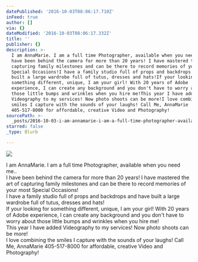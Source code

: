 ```yaml
---
datePublished: '2016-10-03T08:06:17.710Z'
inFeed: true
author: []
via: {}
dateModified: '2016-10-03T08:06:17.332Z'
title: ''
publisher: {}
description: >-
  I am AnnaMarie. I am a full time Photographer, available when you need me..I
  have been behind the camera for more than 20 years! I have mastered the art of
  capturing family milestones and can be there to record memories of your most
  Special Occasions!I have a family studio full of props and backdrops and have
  built a large wardrobe full of tutus, dresses and hats!If your looking for
  something different, unique, I am your girl! With 20 years of Adobe
  experience, I can create any background and you don't have to worry about
  those little bumps and wrinkles when you hire me!This year I have added
  Videography to my services! Now photo shoots can be more!I love combining the
  smiles I capture with the sounds of your laughs! Call Me, AnnaMarie
  405-517-8000 for affordable, creative Video and Photography!
sourcePath: >-
  _posts/2016-10-03-i-am-annamarie-i-am-a-full-time-photographer-available-whe.md
starred: false
_type: Blurb

---
```

![](https://the-grid-user-content.s3-us-west-2.amazonaws.com/de06ded9-3033-4b0d-8932-c81ceeeddbc7.jpg)

I am AnnaMarie. I am a full time Photographer, available when you need me..  
I have been behind the camera for more than 20 years! I have mastered the art of capturing family milestones and can be there to record memories of your most Special Occasions!  
I have a family studio full of props and backdrops and have built a large wardrobe full of tutus, dresses and hats!  
If your looking for something different, unique, I am your girl! With 20 years of Adobe experience, I can create any background and you don't have to worry about those little bumps and wrinkles when you hire me!  
This year I have added Videography to my services! Now photo shoots can be more!  
I love combining the smiles I capture with the sounds of your laughs! Call Me, AnnaMarie 405-517-8000 for affordable, creative Video and Photography!